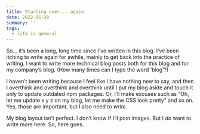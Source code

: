 ```yaml
---
title: Starting over... again.
date: 2022-06-28
summary: ''
tags:
  - life in general
---
```


So… it’s been a long, long time since I’ve written in this blog. I’ve been itching to write again for awhile, mainly to get back into the practice of writing. I want to write more technical blog posts both for this blog and for my company’s blog. (How many times can I type the word ‘blog’?)

I haven’t been writing because I feel like I have nothing new to say, and then I overthink and overthink and overthink until I put my blog aside and touch it only to update outdated npm packages. Or, I’ll make excuses such as “Oh, let me update x y z on my blog, let me make the CSS look pretty” and so on. Yes, those are important, but I also need to _write_.

My blog layout isn’t perfect. I don’t know if I’ll post images. But I _do_ want to write more here. So, here goes.
